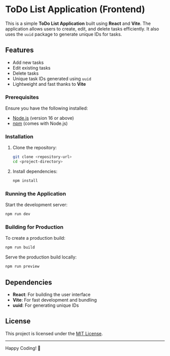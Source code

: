 # ToDo List Application (Frontend)

This is a simple **ToDo List Application** built using **React** and **Vite**. The application allows users to create, edit, and delete tasks efficiently. It also uses the `uuid` package to generate unique IDs for tasks.

## Features

- Add new tasks
- Edit existing tasks
- Delete tasks
- Unique task IDs generated using `uuid`
- Lightweight and fast thanks to **Vite**


### Prerequisites

Ensure you have the following installed:

- [Node.js](https://nodejs.org/) (version 16 or above)
- [npm](https://www.npmjs.com/) (comes with Node.js)

### Installation

1. Clone the repository:

   ```bash
   git clone <repository-url>
   cd <project-directory>
   ```

2. Install dependencies:

   ```bash
   npm install
   ```

### Running the Application

Start the development server:

```bash
npm run dev
```


### Building for Production

To create a production build:

```bash
npm run build
```

Serve the production build locally:

```bash
npm run preview
```

## Dependencies

- **React**: For building the user interface
- **Vite**: For fast development and bundling
- **uuid**: For generating unique IDs

## License

This project is licensed under the [MIT License](./LICENSE).

---

Happy Coding! 🎉
